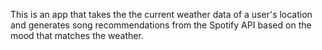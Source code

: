 This is an app that takes the the current weather data of a user's location and generates song recommendations from the Spotify API based on the mood that matches the weather.
